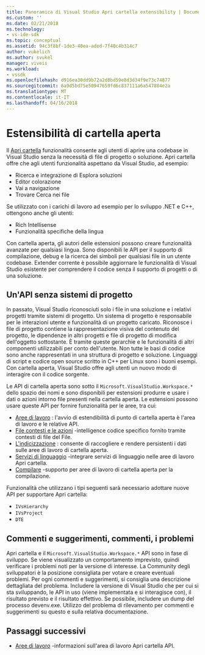 ```yaml
---
title: Panoramica di Visual Studio Apri cartella extensibility | Documenti Microsoft
ms.custom: ''
ms.date: 02/21/2018
ms.technology:
- vs-ide-sdk
ms.topic: conceptual
ms.assetid: 94c3f8bf-1de3-40ea-aded-7f40c4b314c7
author: vukelich
ms.author: svukel
manager: viveis
ms.workload:
- vssdk
ms.openlocfilehash: d916ea30dd9b72a2d8bd59e8d3d34f9e73c74877
ms.sourcegitcommit: 6a9d5bd75e50947659fd6c837111a6a547884e2a
ms.translationtype: MT
ms.contentlocale: it-IT
ms.lasthandoff: 04/16/2018
---
```

# <a name="open-folder-extensibility"></a>Estensibilità di cartella aperta

Il [Apri cartella](../ide/develop-code-in-visual-studio-without-projects-or-solutions.md) funzionalità consente agli utenti di aprire una codebase in Visual Studio senza la necessità di file di progetto o soluzione. Apri cartella offre che agli utenti funzionalità aspettano da Visual Studio, ad esempio:

* Ricerca e integrazione di Esplora soluzioni
* Editor colorazione
* Vai a navigazione
* Trovare Cerca nei file

Se utilizzato con i carichi di lavoro ad esempio per lo sviluppo .NET e C++, ottengono anche gli utenti:

* Rich Intellisense
* Funzionalità specifiche della lingua

Con cartella aperta, gli autori delle estensioni possono creare funzionalità avanzate per qualsiasi lingua. Sono disponibili le API per il supporto di compilazione, debug e la ricerca dei simboli per qualsiasi file in un utente codebase. Extender corrente è possibile aggiornare le funzionalità di Visual Studio esistente per comprendere il codice senza il supporto di progetti o di una soluzione.

## <a name="an-api-without-project-systems"></a>Un'API senza sistemi di progetto

In passato, Visual Studio riconosciuti solo i file in una soluzione e i relativi progetti tramite sistemi di progetto. Un sistema di progetto è responsabile per le interazioni utente e funzionalità di un progetto caricato. Riconosce i file di progetto contiene la rappresentazione visiva del contenuto del progetto, le dipendenze in altri progetti e file di progetto di modifica dell'oggetto sottostante. È tramite queste gerarchie e le funzionalità di altri componenti utilizzabili per conto dell'utente. Non tutte le basi di codice sono anche rappresentati in una struttura di progetto e soluzione. Linguaggi di script e codice open source scritto in C++ per Linux sono i buoni esempi. Con cartella aperta, Visual Studio offre agli utenti un nuovo modo di interagire con il codice sorgente.

Le API di cartella aperta sono sotto il `Microsoft.VisualStudio.Workspace.*` dello spazio dei nomi e sono disponibili per estensioni produrre e usare i dati o azioni intorno file presenti nella cartella aperta. Le estensioni possono usare queste API per fornire funzionalità per le aree, tra cui:

- [Aree di lavoro](workspaces.md) : l'avvio di estendibilità di punto di cartella aperta è l'area di lavoro e le relative API.
- [File contesti e le azioni](workspace-file-contexts.md) -intelligence codice specifico fornito tramite contesti di file del File.
- [L'indicizzazione](workspace-indexing.md) : consente di raccogliere e rendere persistenti i dati sulle aree di lavoro di cartella aperta.
- [Servizi di linguaggio](workspace-language-services.md) -integrare servizi di linguaggio nelle aree di lavoro Apri cartella.
- [Compilare](workspace-build.md) -supporto per aree di lavoro di cartella aperta per la compilazione.

Funzionalità che utilizzano i tipi seguenti sarà necessario adottare nuove API per supportare Apri cartella:

- `IVsHierarchy`
- `IVsProject`
- `DTE`

## <a name="feedback-comments-issues"></a>Commenti e suggerimenti, commenti, i problemi

Apri cartella e il `Microsoft.VisualStudio.Workspace.*` API sono in fase di sviluppo. Se viene visualizzato un comportamento imprevisto, quindi verificare i problemi noti per la versione di interesse. La Community degli sviluppatori è la posizione consigliata per votare e creare eventuali problemi. Per ogni commenti e suggerimenti, si consiglia una descrizione dettagliata del problema. Includere la versione di Visual Studio che per cui si sta sviluppando, le API in uso (viene implementata e si interagisce con), il risultato previsto e il risultato effettivo. Se possibile, includere un dump del processo devenv.exe. Utilizzo del problema di rilevamento per commenti e suggerimenti su questo e sulla relativa documentazione.

## <a name="next-steps"></a>Passaggi successivi

* [Aree di lavoro](workspaces.md) -informazioni sull'area di lavoro Apri cartella API.